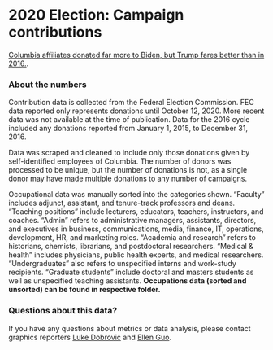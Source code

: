 # 2020 Election: Campaign contributions

<a href=https://www.columbiaspectator.com/news/2020/11/06/columbia-affiliates-donated-far-more-to-biden-but-trump-fares-better-than-in-2016/>Columbia affiliates donated far more to Biden, but Trump fares better than in 2016.</a>.

### **About the numbers**

Contribution data is collected from the Federal Election Commission. FEC data reported only represents donations until October 12, 2020. More recent data was not available at the time of publication. Data for the 2016 cycle included any donations reported from January 1, 2015, to December 31, 2016.

Data was scraped and cleaned to include only those donations given by self-identified employees of Columbia. The number of donors was processed to be unique, but the number of donations is not, as a single donor may have made multiple donations to any number of campaigns.

Occupational data was manually sorted into the categories shown. “Faculty” includes adjunct, assistant, and tenure-track professors and deans. “Teaching positions” include lecturers, educators, teachers, instructors, and coaches. “Admin” refers to administrative managers, assistants, directors, and executives in business, communications, media, finance, IT, operations, development, HR, and marketing roles. “Academia and research” refers to historians, chemists, librarians, and postdoctoral researchers. “Medical & health” includes physicians, public health experts, and medical researchers. “Undergraduates” also refers to unspecified interns and work-study recipients. “Graduate students” include doctoral and masters students as well as unspecified teaching assistants. **Occupations data (sorted and unsorted) can be found in respective folder.**

### Questions about this data?
If you have any questions about metrics or data analysis, please contact graphics reporters <a href="mailto:lukedobrovic@columbiaspectator.com">Luke Dobrovic</a> and <a href="mailto:ellenguo@columbiaspectator.com">Ellen Guo</a>.

